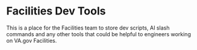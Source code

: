 # Facilities Dev Tools

This is a place for the Facilities team to store dev scripts, AI slash commands and any other tools that could be helpful to engineers working on VA.gov Facilities.

